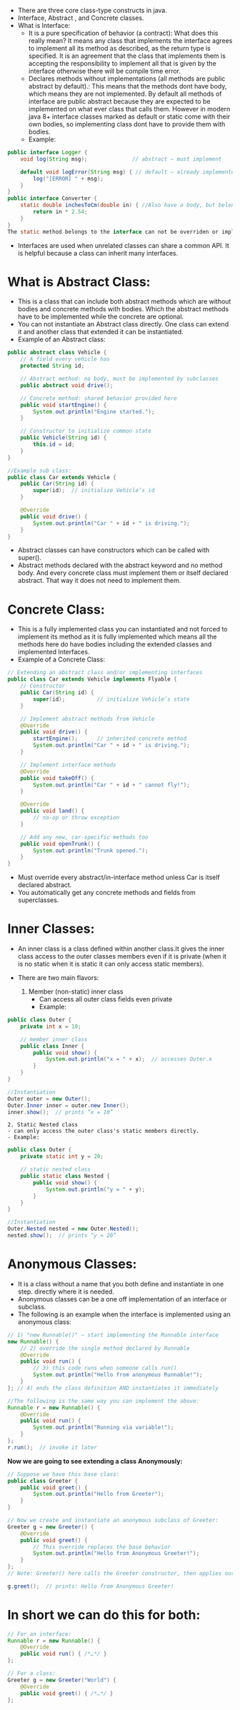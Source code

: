 - There are three core class-type constructs in java.
- Interface, Abstract , and Concrete classes.
- What is Interface:
  - It is a pure specification of behavior (a contract): What does this really mean? It means any class that implements the interface agrees to implement all its method as described, as the return type is specified. It is an agreement that the class that implements them is accepting the responsibility to implement all that is given by the interface otherwise there will be compile time error.
  - Declares methods without implementations (all methods are public abstract by default).: This means that the methods dont have body, which means they are not implemented. By default all methods of interface are public abstract because they are expected to be implemented on what ever class that calls them. However in modern java 8+ interface classes marked as default or static come with their own bodies, so implementing class dont have to provide them with bodies.
  - Example:

```java
public interface Logger {
    void log(String msg);              // abstract — must implement

    default void logError(String msg) { // default — already implemented
        log("[ERROR] " + msg);
    }
}
public interface Converter {
    static double inchesToCm(double in) { //Also have a body, but belong to the interface itself, not to instances:
        return in * 2.54;
    }
}
The static method belongs to the interface can not be overriden or implemented some where else.
```

- Interfaces are used when unrelated classes can share a common API. It is helpful because a class can inherit many interfaces.

# What is Abstract Class:

- This is a class that can include both abstract methods which are without bodies and concrete methods with bodies. Which the abstract methods have to be implemented while the concrete are optional.
- You can not instantiate an Abstract class directly. One class can extend it and another class that extended it can be instantiated.
- Example of an Abstract class:

```java
public abstract class Vehicle {
    // A field every vehicle has
    protected String id;

    // Abstract method: no body, must be implemented by subclasses
    public abstract void drive();

    // Concrete method: shared behavior provided here
    public void startEngine() {
        System.out.println("Engine started.");
    }

    // Constructor to initialize common state
    public Vehicle(String id) {
        this.id = id;
    }
}

//Example sub class:
public class Car extends Vehicle {
    public Car(String id) {
        super(id);  // initialize Vehicle’s id
    }

    @Override
    public void drive() {
        System.out.println("Car " + id + " is driving.");
    }
}
```

- Abstract classes can have constructors which can be called with super().
- Abstract methods declared with the abstract keyword and no method body. And every concrete class must implement them or itself declared abstract. That way it does not need to implement them.

# Concrete Class:

- This is a fully implemented class you can instantiated and not forced to implement its method as it is fully implemented which means all the methods here do have bodies including the extended classes and implemented Interfaces.
- Example of a Concrete Class:

```java
// Extending an abstract class and/or implementing interfaces
public class Car extends Vehicle implements Flyable {
    // Constructor
    public Car(String id) {
        super(id);          // initialize Vehicle’s state
    }

    // Implement abstract methods from Vehicle
    @Override
    public void drive() {
        startEngine();      // inherited concrete method
        System.out.println("Car " + id + " is driving.");
    }

    // Implement interface methods
    @Override
    public void takeOff() {
        System.out.println("Car " + id + " cannot fly!");
    }

    @Override
    public void land() {
        // no-op or throw exception
    }

    // Add any new, car-specific methods too
    public void openTrunk() {
        System.out.println("Trunk opened.");
    }
}

```

- Must override every abstract/in-interface method unless Car is itself declared abstract.
- You automatically get any concrete methods and fields from superclasses.

# Inner Classes:

- An inner class is a class defined within another class.It gives the inner class access to the outer classes members even if it is private (when it is no static when it is static it can only access static members).

- There are two main flavors:
  1. Member (non-static) inner class
     - Can access all outer class fields even private
     - Example:

```java
public class Outer {
    private int x = 10;

    // member inner class
    public class Inner {
        public void show() {
            System.out.println("x = " + x);  // accesses Outer.x
        }
    }
}

//Instantiation
Outer outer = new Outer();
Outer.Inner inner = outer.new Inner();
inner.show();  // prints “x = 10”
```

    2. Static Nested class
    - can only access the outer class's static members directly.
    - Example:

```java
public class Outer {
    private static int y = 20;

    // static nested class
    public static class Nested {
        public void show() {
            System.out.println("y = " + y);
        }
    }
}

//Instantiation
Outer.Nested nested = new Outer.Nested();
nested.show();  // prints “y = 20”

```

# Anonymous Classes:

- It is a class without a name that you both define and instantiate in one step. directly where it is needed.
- Anonymous classes can be a one off implementation of an interface or subclass.
- The following is an example when the interface is implemented using an anonymous class:

```java
// 1) "new Runnable()" — start implementing the Runnable interface
new Runnable() {
    // 2) override the single method declared by Runnable
    @Override
    public void run() {
        // 3) this code runs when someone calls run()
        System.out.println("Hello from anonymous Runnable!");
    }
}; // 4) ends the class definition AND instantiates it immediately

//The following is the same way you can implement the above:
Runnable r = new Runnable() {
    @Override
    public void run() {
        System.out.println("Running via variable!");
    }
};
r.run();  // invoke it later


```

**Now we are going to see extending a class Anonymously:**

```java
// Suppose we have this base class:
public class Greeter {
    public void greet() {
        System.out.println("Hello from Greeter");
    }
}

// Now we create and instantiate an anonymous subclass of Greeter:
Greeter g = new Greeter() {
    @Override
    public void greet() {
        // This override replaces the base behavior
        System.out.println("Hello from Anonymous Greeter!");
    }
};
// Note: Greeter() here calls the Greeter constructor, then applies our overrides.

g.greet();  // prints: Hello from Anonymous Greeter!

```

# In short we can do this for both:

```java
// For an interface:
Runnable r = new Runnable() {
    @Override
    public void run() { /*…*/ }
};

// For a class:
Greeter g = new Greeter("World") {
    @Override
    public void greet() { /*…*/ }
};

```
